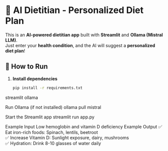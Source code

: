 # 🥗 AI Dietitian - Personalized Diet Plan

This is an **AI-powered dietitian app** built with **Streamlit** and **Ollama (Mistral LLM)**.  
Just enter your **health condition**, and the AI will suggest a **personalized diet plan**!  

## 🚀 How to Run
1. **Install dependencies**  
   ```bash
   pip install -r requirements.txt
streamlit
ollama

Run Ollama (if not installed)
ollama pull mistral

Start the Streamlit app
streamlit run app.py

Example Input
Low hemoglobin and vitamin D deficiency
Example Output
✅ Eat iron-rich foods: Spinach, lentils, beetroot  
✅ Increase Vitamin D: Sunlight exposure, dairy, mushrooms  
✅ Hydration: Drink 8-10 glasses of water daily  

